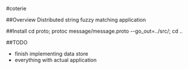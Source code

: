 #coterie

##Overview
Distributed string fuzzy matching application

##Install
cd proto; protoc message/message.proto --go_out=../src/; cd ..

##TODO
- finish implementing data store
- everything with actual application
